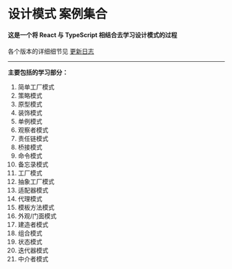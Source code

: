 <!--
 * @Author: Drazy
 * @Date: 2021-09-02 14:50:29
 * @LastEditors: Drazy
 * @LastEditTime: 2021-11-08 19:59:44
 * @Description: Readme
-->
# 设计模式 案例集合

#### 这是一个将 React 与 TypeScript 相结合去学习设计模式的过程

各个版本的详细细节见 [更新日志](./CHANGELOG.md)

---

**主要包括的学习部分：**

 1. 简单工厂模式
 2. 策略模式
 3. 原型模式
 4. 装饰模式
 5. 单例模式
 6. 观察者模式
 7. 责任链模式
 8. 桥接模式
 9. 命令模式
 10. 备忘录模式
 11. 工厂模式
 12. 抽象工厂模式
 13. 适配器模式
 14. 代理模式
 15. 模板方法模式
 16. 外观/门面模式
 17. 建造者模式
 18. 组合模式
 19. 状态模式
 20. 迭代器模式
 21. 中介者模式
